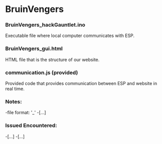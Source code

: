 # BruinVengers

### BruinVengers_hackGauntlet.ino

Executable file where local computer communicates with ESP.

### BruinVengers_gui.html

HTML file that is the structure of our website. 

### communication.js (provided)

Provided code that provides communication between ESP and website in real time.

### Notes:

  -file format: '<TeamName>_<ReasonableNameOfFile>'
  -[...]

### Issued Encountered:

  -[...]
  -[...]
